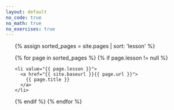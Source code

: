 ```yaml
---
layout: default
no_code: true
no_math: true
no_exercises: true
---
```


<ol>

{% assign sorted_pages = site.pages | sort: 'lesson' %}

{% for page in sorted_pages %}
  {% if page.lesson != null %}

    <li value="{{ page.lesson }}">
      <a href="{{ site.baseurl }}{{ page.url }}">
        {{ page.title }}
      </a>
    </li>

  {% endif %}
{% endfor %}

</ol>
